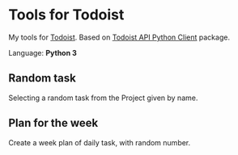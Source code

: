 # Tools for Todoist

My tools for [Todoist](https://todoist.com/). Based on [Todoist API Python Client](https://pypi.org/project/todoist-api-python/) package.

Language: **Python 3**

## Random task

Selecting a random task from the Project given by name.

## Plan for the week

Create a week plan of daily task, with random number.
